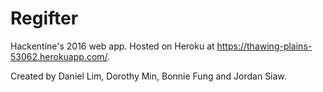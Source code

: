 # Regifter
Hackentine's 2016 web app. Hosted on Heroku at https://thawing-plains-53062.herokuapp.com/.

Created by Daniel Lim, Dorothy Min, Bonnie Fung and Jordan Siaw.